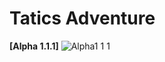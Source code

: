 # Tatics Adventure

**[Alpha 1.1.1]**
![Alpha1 1 1](https://github.com/HongDaHyun/Tactics-Adventure/assets/101586627/02ae7a93-d413-4022-8d14-d591d826076c)